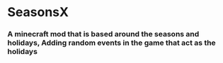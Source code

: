 # SeasonsX

### A minecraft mod that is based around the seasons and holidays, Adding random events in the game that act as the holidays
